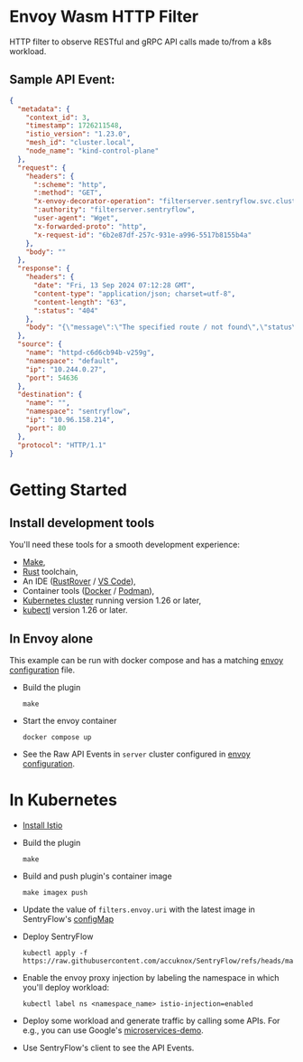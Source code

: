 # Envoy Wasm HTTP Filter

HTTP filter to observe RESTful and gRPC API calls made to/from a k8s workload.

## Sample API Event:

```json
{
  "metadata": {
    "context_id": 3,
    "timestamp": 1726211548,
    "istio_version": "1.23.0",
    "mesh_id": "cluster.local",
    "node_name": "kind-control-plane"
  },
  "request": {
    "headers": {
      ":scheme": "http",
      ":method": "GET",
      "x-envoy-decorator-operation": "filterserver.sentryflow.svc.cluster.local:80/*",
      ":authority": "filterserver.sentryflow",
      "user-agent": "Wget",
      "x-forwarded-proto": "http",
      "x-request-id": "6b2e87df-257c-931e-a996-5517b8155b4a"
    },
    "body": ""
  },
  "response": {
    "headers": {
      "date": "Fri, 13 Sep 2024 07:12:28 GMT",
      "content-type": "application/json; charset=utf-8",
      "content-length": "63",
      ":status": "404"
    },
    "body": "{\"message\":\"The specified route / not found\",\"status\":\"failed\"}"
  },
  "source": {
    "name": "httpd-c6d6cb94b-v259g",
    "namespace": "default",
    "ip": "10.244.0.27",
    "port": 54636
  },
  "destination": {
    "name": "",
    "namespace": "sentryflow",
    "ip": "10.96.158.214",
    "port": 80
  },
  "protocol": "HTTP/1.1"
}
```

# Getting Started

## Install development tools

You'll need these tools for a smooth development experience:

- [Make](https://www.gnu.org/software/make/#download),
- [Rust](https://www.rust-lang.org/tools/install) toolchain,
- An IDE ([RustRover](https://www.jetbrains.com/rust/) / [VS Code](https://code.visualstudio.com/download)),
- Container tools ([Docker](https://www.docker.com/) / [Podman](https://podman.io/)),
- [Kubernetes cluster](https://kubernetes.io/docs/setup/) running version 1.26 or later,
- [kubectl](https://kubernetes.io/docs/tasks/tools/#kubectl) version 1.26 or later.

## In Envoy alone

This example can be run with docker compose and has a matching [envoy configuration](envoy.yaml) file.

- Build the plugin
  ```shell
  make
  ```

- Start the envoy container
  ```shell
  docker compose up
  ```

- See the Raw API Events in `server` cluster configured in [envoy configuration](envoy.yaml).

# In Kubernetes

- [Install Istio](https://istio.io/latest/docs/setup/install/)
- Build the plugin
  ```shell
  make
  ```

- Build and push plugin's container image
  ```shell
  make imagex push
  ```

- Update the value of `filters.envoy.uri` with the latest image in
  SentryFlow's [configMap](https://github.com/accuknox/SentryFlow/blob/main/deployments/sentryflow.yaml#L68)

- Deploy SentryFlow
  ```shell
  kubectl apply -f https://raw.githubusercontent.com/accuknox/SentryFlow/refs/heads/main/deployments/sentryflow.yaml
  ```

- Enable the envoy proxy injection by labeling the namespace in which you'll deploy workload:
  ```shell
  kubectl label ns <namespace_name> istio-injection=enabled
  ```
- Deploy some workload and generate traffic by calling some APIs. For e.g., you can use
  Google's [microservices-demo](https://github.com/GoogleCloudPlatform/microservices-demo).

- Use SentryFlow's client to see the API Events. 